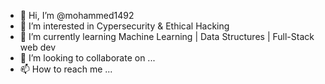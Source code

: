 - 👋 Hi, I’m @mohammed1492
- 👀 I’m interested in Cypersecurity & Ethical Hacking
- 🌱 I’m currently learning Machine Learning | Data Structures | Full-Stack web dev
- 💞️ I’m looking to collaborate on ...
- 📫 How to reach me ...

<!---
mohammed1492/mohammed1492 is a ✨ special ✨ repository because its `README.md` (this file) appears on your GitHub profile.
You can click the Preview link to take a look at your changes.
--->
